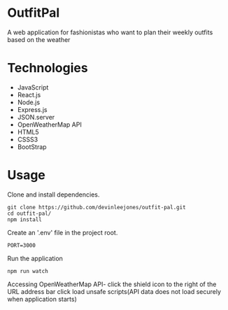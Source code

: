 # OutfitPal
A web application for fashionistas who want to plan their weekly outfits based on the weather

# Technologies
- JavaScript
- React.js
- Node.js
- Express.js
- JSON.server
- OpenWeatherMap API
- HTML5
- CSSS3
- BootStrap

# Usage
Clone and install dependencies.
```
git clone https://github.com/devinleejones/outfit-pal.git
cd outfit-pal/
npm install
```
Create an '.env' file in the project root.
```
PORT=3000
```
Run the application
```
npm run watch
```
Accessing OpenWeatherMap API-
click the shield icon to the right of the URL address bar
click load unsafe scripts(API data does not load securely when application starts)
